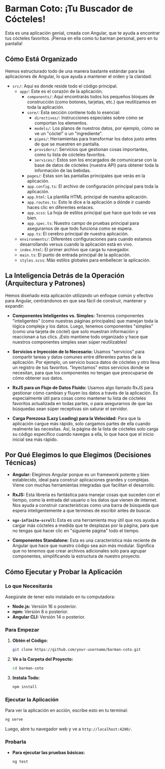 # Barman Coto: ¡Tu Buscador de Cócteles!

Esta es una aplicación genial, creada con Angular, que te ayuda a encontrar tus cócteles favoritos. ¡Piensa en ella como tu barman personal, pero en tu pantalla!

## Cómo Está Organizado

Hemos estructurado todo de una manera bastante estándar para las aplicaciones de Angular, lo que ayuda a mantener el orden y la claridad:

*   `src/`: Aquí es donde reside todo el código principal.
    *   `app/`: Este es el corazón de la aplicación.
        *   `components/`: Aquí encontrarás todos los pequeños bloques de construcción (como botones, tarjetas, etc.) que reutilizamos en toda la aplicación.
        *   `core/`: Esta sección contiene todo lo esencial:
            *   `directives/`: Instrucciones especiales sobre cómo se comportan los elementos.
            *   `models/`: Los planos de nuestros datos, por ejemplo, cómo se ve un "cóctel" o un "ingrediente".
            *   `pipes/`: Herramientas para transformar los datos justo antes de que se muestren en pantalla.
            *   `providers/`: Servicios que gestionan cosas importantes, como tu lista de cócteles favoritos.
            *   `services/`: Estos son los encargados de comunicarse con la base de datos de cócteles (nuestra API) para obtener toda la información de las bebidas.
        *   `pages/`: Estas son las pantallas principales que verás en la aplicación.
        *   `app.config.ts`: El archivo de configuración principal para toda la aplicación.
        *   `app.html`: La plantilla HTML principal de nuestra aplicación.
        *   `app.routes.ts`: Esto le dice a la aplicación a dónde ir cuando haces clic en diferentes enlaces.
        *   `app.scss`: La hoja de estilos principal que hace que todo se vea bien.
        *   `app.spec.ts`: Nuestro campo de pruebas principal para asegurarnos de que todo funciona como se espera.
        *   `app.ts`: El cerebro principal de nuestra aplicación.
    *   `environments/`: Diferentes configuraciones para cuando estamos desarrollando versus cuando la aplicación está en vivo.
    *   `index.html`: El primer archivo que carga tu navegador.
    *   `main.ts`: El punto de entrada principal de la aplicación.
    *   `styles.scss`: Más estilos globales para embellecer la aplicación.

## La Inteligencia Detrás de la Operación (Arquitectura y Patrones)

Hemos diseñado esta aplicación utilizando un enfoque común y efectivo para Angular, centrándonos en que sea fácil de construir, mantener y expandir:

*   **Componentes Inteligentes vs. Simples:** Tenemos componentes "inteligentes" (como nuestras páginas principales) que manejan toda la lógica compleja y los datos. Luego, tenemos componentes "simples" (como una tarjeta de cóctel) que solo muestran información y reaccionan a tus clics. ¡Esto mantiene todo organizado y hace que nuestros componentes simples sean súper reutilizables!

*   **Servicios e Inyección de lo Necesario:** Usamos "servicios" para compartir tareas y datos comunes entre diferentes partes de la aplicación. Por ejemplo, un servicio busca datos de cócteles y otro lleva un registro de tus favoritos. "Inyectamos" estos servicios donde se necesitan, para que los componentes no tengan que preocuparse de cómo obtener sus datos.

*   **RxJS para un Flujo de Datos Fluido:** Usamos algo llamado RxJS para gestionar cómo cambian y fluyen los datos a través de la aplicación. Es especialmente útil para cosas como mantener tu lista de cócteles favoritos actualizada en todas partes, o para asegurarnos de que las búsquedas sean súper receptivas sin saturar el servidor.

*   **Carga Perezosa (Lazy Loading) para la Velocidad:** Para que la aplicación cargue más rápido, solo cargamos partes de ella cuando realmente las necesitas. Así, la página de la lista de cócteles solo carga su código específico cuando navegas a ella, lo que hace que el inicio inicial sea más rápido.

## Por Qué Elegimos lo que Elegimos (Decisiones Técnicas)

*   **Angular:** Elegimos Angular porque es un framework potente y bien establecido, ideal para construir aplicaciones grandes y complejas. Viene con muchas herramientas integradas que facilitan el desarrollo.

*   **RxJS:** Esta librería es fantástica para manejar cosas que suceden con el tiempo, como la entrada del usuario o los datos que vienen de internet. Nos ayuda a construir características como una barra de búsqueda que espera inteligentemente a que termines de escribir antes de buscar.

*   **`ngx-infinite-scroll`:** Esta es una herramienta muy útil que nos ayuda a cargar más cócteles a medida que te desplazas por la página, para que no tengas que hacer clic en "siguiente página" todo el tiempo.

*   **Componentes Standalone:** Esta es una característica más reciente de Angular que hace que nuestro código sea aún más modular. Significa que no tenemos que crear archivos adicionales solo para agrupar componentes, simplificando la estructura de nuestro proyecto.

## Cómo Ejecutar y Probar la Aplicación

### Lo que Necesitarás

Asegúrate de tener esto instalado en tu computadora:

*   **Node.js:** Versión 16 o posterior.
*   **npm:** Versión 8 o posterior.
*   **Angular CLI:** Versión 14 o posterior.

### Para Empezar

1.  **Obtén el Código:**
    ```bash
    git clone https://github.com/your-username/barman-coto.git
    ```
2.  **Ve a la Carpeta del Proyecto:**
    ```bash
    cd barman-coto
    ```
3.  **Instala Todo:**
    ```bash
    npm install
    ```

### Ejecutar la Aplicación

Para ver la aplicación en acción, escribe esto en tu terminal:

```bash
ng serve
```

Luego, abre tu navegador web y ve a `http://localhost:4200/`.

### Probarla

*   **Para ejecutar las pruebas básicas:**
    ```bash
    ng test
    ```
